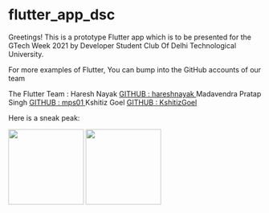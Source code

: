 # flutter_app_dsc

Greetings!
This is  a prototype Flutter app which is to be presented for the GTech Week 2021 by Developer Student Club Of Delhi Technological University.

For more examples of Flutter, You can bump into the GitHub accounts of our team

The Flutter Team :
Haresh Nayak            [ GITHUB : hareshnayak ](#Link)
Madavendra Pratap Singh [ GITHUB : mps01 ](#Link)
Kshitiz Goel            [ GITHUB : KshitizGoel ](#Link)

Here is a sneak peak:

<img src="https://user-images.githubusercontent.com/67114557/109979470-f05f3c80-7d24-11eb-9afb-6d34c8eff62f.jpeg" width="150">
<img src="https://user-images.githubusercontent.com/67114557/109979522-ff45ef00-7d24-11eb-8018-9a190284545b.jpeg" width="150">



